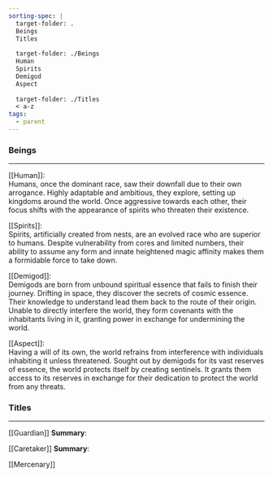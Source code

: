 ```yaml
---
sorting-spec: |
  target-folder: .
  Beings
  Titles
  
  target-folder: ./Beings
  Human
  Spirits
  Demigod
  Aspect
  
  target-folder: ./Titles
  < a-z
tags:
  - parent
---
```

### Beings  
---
[[Human]]:  
Humans, once the dominant race, saw their downfall due to their own arrogance. Highly adaptable and ambitious, they explore, setting up kingdoms around the world. Once aggressive towards each other, their focus shifts with the appearance of spirits who threaten their existence.  
  
[[Spirits]]:  
Spirits, artificially created from nests, are an evolved race who are superior to humans. Despite vulnerability from cores and limited numbers, their ability to assume any form and innate heightened magic affinity makes them a formidable force to take down.  
  
[[Demigod]]:  
Demigods are born from unbound spiritual essence that fails to finish their journey. Drifting in space, they discover the secrets of cosmic essence. Their knowledge to understand lead them back to the route of their origin. Unable to directly interfere the world, they form covenants with the inhabitants living in it, granting power in exchange for undermining the world.  
  
[[Aspect]]:  
Having a will of its own, the world refrains from interference with individuals inhabiting it unless threatened. Sought out by demigods for its vast reserves of essence, the world protects itself by creating sentinels. It grants them access to its reserves in exchange for their dedication to protect the world from any threats.  
  
### Titles
---  
  
[[Guardian]]
**Summary**:  
  
[[Caretaker]]
**Summary**:  
  
[[Mercenary]]

  